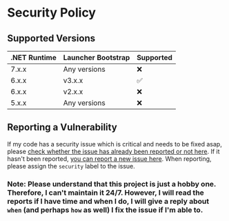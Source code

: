 # Security Policy

## Supported Versions

| .NET Runtime | Launcher Bootstrap | Supported          |
| ------------ | ------------------ | ------------------ |
| 7.x.x        | Any versions       | :x:                |
| 6.x.x        | v3.x.x             | :white_check_mark: |
| 6.x.x        | v2.x.x             | :x:                |
| 5.x.x        | Any versions       | :x:                |

## Reporting a Vulnerability

If my code has a security issue which is critical and needs to be fixed asap, please [check whether the issue has already been reported or not here](https://github.com/Leayal/PSO2-Launcher-CSharp/issues).
If it hasn't been reported, [you can report a new issue here](https://github.com/Leayal/PSO2-Launcher-CSharp/issues/new/choose). When reporting, please assign the `security` label to the issue.

### Note: Please understand that this project is just a hobby one. Therefore, I can't maintain it 24/7. However, I will read the reports if I have time and when I do, I will give a reply about `when` (and perhaps `how` as well) I fix the issue if I'm able to.
